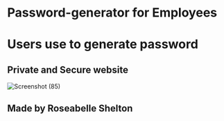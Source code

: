# Password-generator for Employees
# Users use to generate password
## Private and Secure website
![Screenshot (85)](https://user-images.githubusercontent.com/103977896/170838986-22d754c4-dd64-4096-811c-40ccca125a91.png)




## Made by Roseabelle Shelton
